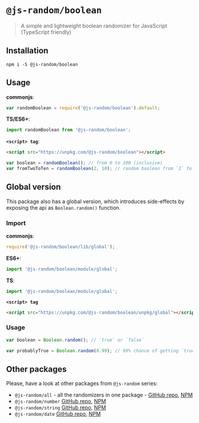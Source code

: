 # `@js-random/boolean`

> A simple and lightweight boolean randomizer for JavaScript (TypeScript friendly)

## Installation

```
npm i -S @js-random/boolean
```

## Usage

**commonjs**:
```js
var randomBoolean = require('@js-random/boolean').default;
```

**TS/ES6+**:
```ts
import randomBoolean from '@js-random/boolean';
```

**`<script> tag`**:
```html
<script src="https://unpkg.com/@js-random/boolean"></script>
```

```ts
var boolean = randomBoolean(); // from 0 to 100 (inclusive)
var fromTwoToTen = randomBoolean(2, 10); // random boolean from `2` to `10` (inclusive)
```

## Global version

This package also has a global version, which introduces side-effects by exposing the api as `Boolean.random()` function.

### Import

**commonjs**:
```js
require('@js-random/boolean/lib/global');
```

**ES6+**:
```ts
import '@js-random/boolean/module/global';
```

**TS**:
```ts
import '@js-random/boolean/module/global';
```

**`<script> tag`**
```html
<script src="https://unpkg.com/@js-random/boolean/unpkg/global"></script>
```

### Usage

```js
var boolean = Boolean.random(); // `true` or `false`

var probablyTrue = Boolean.random(0.99); // 99% chance of getting `true`
```

## Other packages

Please, have a look at other packages from `@js-random` series:

- `@js-random/all` - all the randomizers in one package - [GitHub repo](https://github.com/Raiondesu/js-random/tree/master/packages/all#readme), [NPM](https://www.npmjs.com/@js-random/string)
- `@js-random/number` [GitHub repo](https://github.com/Raiondesu/js-random/tree/master/packages/number#readme), [NPM](https://www.npmjs.com/@js-random/number)
- `@js-random/string` [GitHub repo](https://github.com/Raiondesu/js-random/tree/master/packages/string#readme), [NPM](https://www.npmjs.com/@js-random/string)
- `@js-random/date` [GitHub repo](https://github.com/Raiondesu/js-random/tree/master/packages/date#readme), [NPM](https://www.npmjs.com/@js-random/date)
